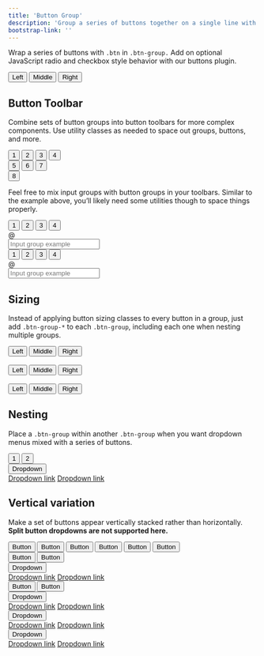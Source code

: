 ```yaml
---
title: 'Button Group'
description: 'Group a series of buttons together on a single line with the button group, and super-power them with JavaScript.'
bootstrap-link: ''
---
```


Wrap a series of buttons with `.btn` in `.btn-group.` Add on optional JavaScript radio and checkbox style behavior with our buttons plugin.

<example>
    <div class="btn-group" role="group" aria-label="Basic example">
        <button type="button" class="btn btn-secondary">Left</button>
        <button type="button" class="btn btn-secondary">Middle</button>
        <button type="button" class="btn btn-secondary">Right</button>
    </div>
</example>

## Button Toolbar

Combine sets of button groups into button toolbars for more complex components. Use utility classes as needed to space out groups, buttons, and more.

<example>
    <div class="btn-toolbar" role="toolbar" aria-label="Toolbar with button groups">
        <div class="btn-group mr-2" role="group" aria-label="First group">
            <button type="button" class="btn btn-secondary">1</button>
            <button type="button" class="btn btn-secondary">2</button>
            <button type="button" class="btn btn-secondary">3</button>
            <button type="button" class="btn btn-secondary">4</button>
        </div>
        <div class="btn-group mr-2" role="group" aria-label="Second group">
            <button type="button" class="btn btn-secondary">5</button>
            <button type="button" class="btn btn-secondary">6</button>
            <button type="button" class="btn btn-secondary">7</button>
        </div>
        <div class="btn-group" role="group" aria-label="Third group">
            <button type="button" class="btn btn-secondary">8</button>
        </div>
    </div>
</example>

Feel free to mix input groups with button groups in your toolbars. Similar to the example above, you’ll likely need some utilities though to space things properly.

<example>
    <div class="btn-toolbar mb-3" role="toolbar" aria-label="Toolbar with button groups">
        <div class="btn-group mr-2" role="group" aria-label="First group">
            <button type="button" class="btn btn-secondary">1</button>
            <button type="button" class="btn btn-secondary">2</button>
            <button type="button" class="btn btn-secondary">3</button>
            <button type="button" class="btn btn-secondary">4</button>
        </div>
        <div class="input-group">
            <div class="input-group-prepend">
            <div class="input-group-text" id="btnGroupAddon">@</div>
            </div>
            <input type="text" class="form-control" placeholder="Input group example" aria-label="Input group example" aria-describedby="btnGroupAddon">
        </div>
    </div>
    <div class="btn-toolbar justify-content-between" role="toolbar" aria-label="Toolbar with button groups">
        <div class="btn-group" role="group" aria-label="First group">
            <button type="button" class="btn btn-secondary">1</button>
            <button type="button" class="btn btn-secondary">2</button>
            <button type="button" class="btn btn-secondary">3</button>
            <button type="button" class="btn btn-secondary">4</button>
        </div>
        <div class="input-group">
            <div class="input-group-prepend">
            <div class="input-group-text" id="btnGroupAddon2">@</div>
            </div>
            <input type="text" class="form-control" placeholder="Input group example" aria-label="Input group example" aria-describedby="btnGroupAddon2">
        </div>
    </div>
</example>

## Sizing

Instead of applying button sizing classes to every button in a group, just add `.btn-group-*` to each `.btn-group`, including each one when nesting multiple groups.

<example>
    <div class="btn-group btn-group-lg" role="group" aria-label="Large button group">
        <button type="button" class="btn btn-secondary">Left</button>
        <button type="button" class="btn btn-secondary">Middle</button>
        <button type="button" class="btn btn-secondary">Right</button>
    </div>
    <br>
    <div class="btn-group" role="group" aria-label="Default button group">
        <button type="button" class="btn btn-secondary">Left</button>
        <button type="button" class="btn btn-secondary">Middle</button>
        <button type="button" class="btn btn-secondary">Right</button>
    </div>
    <br>
    <div class="btn-group btn-group-sm" role="group" aria-label="Small button group">
        <button type="button" class="btn btn-secondary">Left</button>
        <button type="button" class="btn btn-secondary">Middle</button>
        <button type="button" class="btn btn-secondary">Right</button>
    </div>
</example>

## Nesting

Place a `.btn-group` within another `.btn-group` when you want dropdown menus mixed with a series of buttons.

<example>
    <div class="btn-group" role="group" aria-label="Button group with nested dropdown">
        <button type="button" class="btn btn-secondary">1</button>
        <button type="button" class="btn btn-secondary">2</button>
        <div class="btn-group" role="group">
            <button id="btnGroupDrop1" type="button" class="btn btn-secondary dropdown-toggle" data-toggle="dropdown" aria-haspopup="true" aria-expanded="false">
                Dropdown
            </button>
            <div class="dropdown-menu" aria-labelledby="btnGroupDrop1">
                <a class="dropdown-item" href="#">Dropdown link</a>
                <a class="dropdown-item" href="#">Dropdown link</a>
            </div>
        </div>
    </div>
</example>

## Vertical variation

Make a set of buttons appear vertically stacked rather than horizontally. **Split button dropdowns are not supported here.**

<example>
    <div class="btn-group-vertical" role="group" aria-label="Vertical button group">
        <button type="button" class="btn btn-secondary">Button</button>
        <button type="button" class="btn btn-secondary">Button</button>
        <button type="button" class="btn btn-secondary">Button</button>
        <button type="button" class="btn btn-secondary">Button</button>
        <button type="button" class="btn btn-secondary">Button</button>
        <button type="button" class="btn btn-secondary">Button</button>
    </div>
</example>

<example>
    <div class="btn-group-vertical" role="group" aria-label="Vertical button group">
        <button type="button" class="btn btn-secondary">Button</button>
        <button type="button" class="btn btn-secondary">Button</button>
        <div class="btn-group" role="group">
            <button id="btnGroupVerticalDrop1" type="button" class="btn btn-secondary dropdown-toggle" data-toggle="dropdown" aria-haspopup="true" aria-expanded="false">
                Dropdown
            </button>
            <div class="dropdown-menu" aria-labelledby="btnGroupVerticalDrop1">
                <a class="dropdown-item" href="#">Dropdown link</a>
                <a class="dropdown-item" href="#">Dropdown link</a>
            </div>
        </div>
        <button type="button" class="btn btn-secondary">Button</button>
        <button type="button" class="btn btn-secondary">Button</button>
        <div class="btn-group" role="group">
            <button id="btnGroupVerticalDrop2" type="button" class="btn btn-secondary dropdown-toggle" data-toggle="dropdown" aria-haspopup="true" aria-expanded="false">
                Dropdown
            </button>
            <div class="dropdown-menu" aria-labelledby="btnGroupVerticalDrop2">
                <a class="dropdown-item" href="#">Dropdown link</a>
                <a class="dropdown-item" href="#">Dropdown link</a>
            </div>
        </div>
        <div class="btn-group" role="group">
            <button id="btnGroupVerticalDrop3" type="button" class="btn btn-secondary dropdown-toggle" data-toggle="dropdown" aria-haspopup="true" aria-expanded="false">
                Dropdown
            </button>
            <div class="dropdown-menu" aria-labelledby="btnGroupVerticalDrop3">
                <a class="dropdown-item" href="#">Dropdown link</a>
                <a class="dropdown-item" href="#">Dropdown link</a>
            </div>
        </div>
        <div class="btn-group" role="group">
            <button id="btnGroupVerticalDrop4" type="button" class="btn btn-secondary dropdown-toggle" data-toggle="dropdown" aria-haspopup="true" aria-expanded="false">
                Dropdown
            </button>
            <div class="dropdown-menu" aria-labelledby="btnGroupVerticalDrop4">
                <a class="dropdown-item" href="#">Dropdown link</a>
                <a class="dropdown-item" href="#">Dropdown link</a>
            </div>
        </div>
    </div>
</example>
